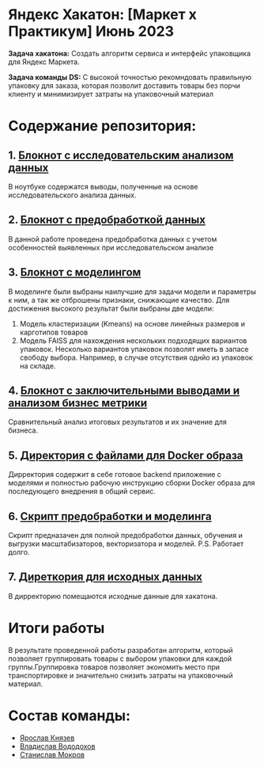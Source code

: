 # Яндекс Хакатон: [Маркет х Практикум] Июнь 2023
**Задача хакатона:** Создать алгоритм сервиса и интерфейс упаковщика для Яндекс Маркета.

**Задача команды DS:** С высокой точностью рекомндовать правильную упаковку для заказа, которая позволит доставить товары без порчи клиенту и 
минимизирует затраты на упаковочный материал

# Содержание репозитория:

## 1. [Блокнот с исследовательским анализом данных](https://github.com/uladzislau21/YM_hackathon_Jun2023/blob/main/yandex_hackathon_eda_by_ds_team_4.ipynb)
В ноутбуке содержатся выводы, полученные на основе исследовательского анализа данных.

## 2. [Блокнот с предобработкой данных](https://github.com/uladzislau21/YM_hackathon_Jun2023/blob/main/yandex_hackathon_preproseccing_by_ds_team_4.ipynb)
В данной работе проведена предобработка данных с учетом особенностей выявленных при исследовательском анализе

## 3. [Блокнот с моделингом](https://github.com/uladzislau21/YM_hackathon_Jun2023/blob/main/yandex_hackathon_modelling_by_ds_team_4.ipynb)
В моделинге были выбраны наилучшие для задачи модели и параметры к ним, а так же отброшены признаки, снижающие качество. Для достижения высокого результат были выбраны две 
модели:

1. Модель кластеризации (Kmeans) на основе линейных размеров и карготипов товаров
2. Модель FAISS для нахождения нескольких подходящих вариантов упаковок. Несколько вариантов упаковок позволят иметь в запасе свободу выбора. Например, в случае отсутствия 
однйо из упаковок на складе.

## 4. [Блокнот с заключительными выводами и анализом бизнес метрики](https://github.com/uladzislau21/YM_hackathon_Jun2023/blob/main/yandex_hackathon_result_by_ds_team_4.ipynb)
Сравнительный анализ итоговых результатов и их значение для бизнеса.

## 5. [Директория с файлами для Docker образа](https://github.com/uladzislau21/YM_hackathon_Jun2023/tree/main/for_docker_images)
Дирректория содержит в себе готовое backend приложение с моделями и  полностью рабочую инструкцию сборки Docker образа для последующего внедрения в общий сервис.

## 6. [Скрипт предобработки и моделинга](https://github.com/uladzislau21/YM_hackathon_Jun2023/blob/main/preprocessing_data_and_train_model.py)
Скрипт предназачен для полной предобработки данных, обучения и выгрузки масштабизаторов, векторизатора и моделей.
P.S. Работает долго.

## 7. [Диреткория для исходных данных](https://github.com/uladzislau21/YM_hackathon_Jun2023/tree/main/initial_data)
В дирректорию помещаются исходные данные для хакатона.

# Итоги работы
В результате проведенной работы разработан алгоритм, который позволяет группировать товары с выбором упаковки для каждой группы.Группировка товаров позволяет экономить место 
при транспортировке и значительно снизить затраты на упаковочный материал.

# Состав команды:

- [Ярослав Князев](https://github.com/Yaroslav-Kn)
- [Владислав Вододохов](https://github.com/uladzislau21)
- [Станислав Мокров](https://github.com/GreyGreyWolf)
